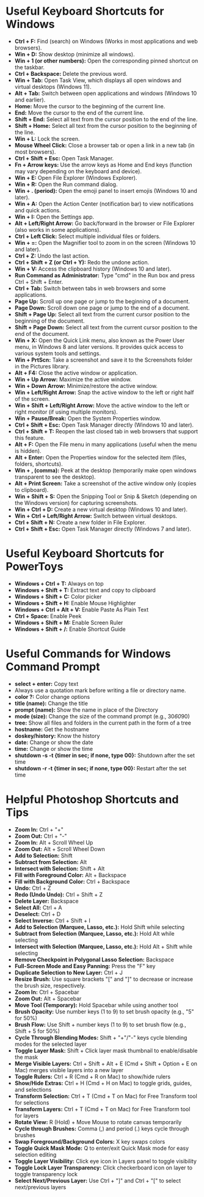 # Useful Keyboard Shortcuts for Windows

- **Ctrl + F:** Find (search) on Windows (Works in most applications and web browsers).
- **Win + D:** Show desktop (minimize all windows).
- **Win + 1 (or other numbers):** Open the corresponding pinned shortcut on the taskbar.
- **Ctrl + Backspace:** Delete the previous word.
- **Win + Tab:** Open Task View, which displays all open windows and virtual desktops (Windows 11).
- **Alt + Tab:** Switch between open applications and windows (Windows 10 and earlier).
- **Home:** Move the cursor to the beginning of the current line.
- **End:** Move the cursor to the end of the current line.
- **Shift + End:** Select all text from the cursor position to the end of the line.
- **Shift + Home:** Select all text from the cursor position to the beginning of the line.
- **Win + L:** Lock the screen.
- **Mouse Wheel Click:** Close a browser tab or open a link in a new tab (in most browsers).
- **Ctrl + Shift + Esc:** Open Task Manager.
- **Fn + Arrow keys:** Use the arrow keys as Home and End keys (function may vary depending on the keyboard and device).
- **Win + E:** Open File Explorer (Windows Explorer).
- **Win + R:** Open the Run command dialog.
- **Win + . (period):** Open the emoji panel to insert emojis (Windows 10 and later).
- **Win + A:** Open the Action Center (notification bar) to view notifications and quick actions.
- **Win + I:** Open the Settings app.
- **Alt + Left/Right Arrow:** Go back/forward in the browser or File Explorer (also works in some applications).
- **Ctrl + Left Click:** Select multiple individual files or folders.
- **Win + =:** Open the Magnifier tool to zoom in on the screen (Windows 10 and later).
- **Ctrl + Z:** Undo the last action.
- **Ctrl + Shift + Z (or Ctrl + Y):** Redo the undone action.
- **Win + V:** Access the clipboard history (Windows 10 and later).
- **Run Command as Administrator:** Type "cmd" in the Run box and press Ctrl + Shift + Enter.
- **Ctrl + Tab:** Switch between tabs in web browsers and some applications.
- **Page Up:** Scroll up one page or jump to the beginning of a document.
- **Page Down:** Scroll down one page or jump to the end of a document.
- **Shift + Page Up:** Select all text from the current cursor position to the beginning of the document.
- **Shift + Page Down:** Select all text from the current cursor position to the end of the document.
- **Win + X:** Open the Quick Link menu, also known as the Power User menu, in Windows 8 and later versions. It provides quick access to various system tools and settings.
- **Win + PrtScn:** Take a screenshot and save it to the Screenshots folder in the Pictures library.
- **Alt + F4:** Close the active window or application.
- **Win + Up Arrow:** Maximize the active window.
- **Win + Down Arrow:** Minimize/restore the active window.
- **Win + Left/Right Arrow:** Snap the active window to the left or right half of the screen.
- **Win + Shift + Left/Right Arrow:** Move the active window to the left or right monitor (if using multiple monitors).
- **Win + Pause/Break:** Open the System Properties window.
- **Ctrl + Shift + Esc:** Open Task Manager directly (Windows 10 and later).
- **Ctrl + Shift + T:** Reopen the last closed tab in web browsers that support this feature.
- **Alt + F:** Open the File menu in many applications (useful when the menu is hidden).
- **Alt + Enter:** Open the Properties window for the selected item (files, folders, shortcuts).
- **Win + , (comma):** Peek at the desktop (temporarily make open windows transparent to see the desktop).
- **Alt + Print Screen:** Take a screenshot of the active window only (copies to clipboard).
- **Win + Shift + S:** Open the Snipping Tool or Snip & Sketch (depending on the Windows version) for capturing screenshots.
- **Win + Ctrl + D:** Create a new virtual desktop (Windows 10 and later).
- **Win + Ctrl + Left/Right Arrow:** Switch between virtual desktops.
- **Ctrl + Shift + N:** Create a new folder in File Explorer.
- **Ctrl + Shift + Esc:** Open Task Manager directly (Windows 7 and later).

# Useful Keyboard Shortcuts for PowerToys

- **Windows + Ctrl + T:** Always on top
- **Windows + Shift + T:** Extract text and copy to clipboard
- **Windows + Shift + C:** Color picker
- **Windows + Shift + H:** Enable Mouse Highlighter
- **Windows + Ctrl + Alt + V:** Enable Paste As Plain Text
- **Ctrl + Space:** Enable Peek
- **Windows + Shift + M:** Enable Screen Ruler
- **Windows + Shift + /:** Enable Shortcut Guide

# Useful Commands for Windows Command Prompt

- **select + enter:** Copy text
- Always use a quotation mark before writing a file or directory name.
- **color ?:** Color change options
- **title (name):** Change the title
- **prompt (name):** Show the name in place of the Directory
- **mode (size):** Change the size of the command prompt (e.g., 30*60*90)
- **tree:** Show all files and folders in the current path in the form of a tree
- **hostname:** Get the hostname
- **doskey/history:** Know the history
- **date:** Change or show the date
- **time:** Change or show the time
- **shutdown -s -t {timer in sec; if none, type 00}:** Shutdown after the set time
- **shutdown -r -t {timer in sec; if none, type 00}:** Restart after the set time

# Helpful Photoshop Shortcuts and Tips

- **Zoom In:** Ctrl + "+"
- **Zoom Out:** Ctrl + "-"
- **Zoom In:** Alt + Scroll Wheel Up
- **Zoom Out:** Alt + Scroll Wheel Down
- **Add to Selection:** Shift
- **Subtract from Selection:** Alt
- **Intersect with Selection:** Shift + Alt
- **Fill with Foreground Color:** Alt + Backspace
- **Fill with Background Color:** Ctrl + Backspace
- **Undo:** Ctrl + Z
- **Redo (Undo Undo):** Ctrl + Shift + Z
- **Delete Layer:** Backspace
- **Select All:** Ctrl + A
- **Deselect:** Ctrl + D
- **Select Inverse:** Ctrl + Shift + I
- **Add to Selection (Marquee, Lasso, etc.):** Hold Shift while selecting
- **Subtract from Selection (Marquee, Lasso, etc.):** Hold Alt while selecting
- **Intersect with Selection (Marquee, Lasso, etc.):** Hold Alt + Shift while selecting
- **Remove Checkpoint in Polygonal Lasso Selection:** Backspace
- **Full-Screen Mode and Easy Panning:** Press the "F" key
- **Duplicate Selection to New Layer:** Ctrl + J
- **Resize Brush:** Use square brackets "[" and "]" to decrease or increase the brush size, respectively.
- **Zoom In:** Ctrl + Spacebar
- **Zoom Out:** Alt + Spacebar
- **Move Tool (Temporary):** Hold Spacebar while using another tool
- **Brush Opacity:** Use number keys (1 to 9) to set brush opacity (e.g., "5" for 50%)
- **Brush Flow:** Use Shift + number keys (1 to 9) to set brush flow (e.g., Shift + 5 for 50%)
- **Cycle Through Blending Modes:** Shift + "+"/"-" keys cycle blending modes for the selected layer
- **Toggle Layer Mask:** Shift + Click layer mask thumbnail to enable/disable the mask
- **Merge Visible Layers:** Ctrl + Shift + Alt + E (Cmd + Shift + Option + E on Mac) merges visible layers into a new layer
- **Toggle Rulers:** Ctrl + R (Cmd + R on Mac) to show/hide rulers
- **Show/Hide Extras:** Ctrl + H (Cmd + H on Mac) to toggle grids, guides, and selections
- **Transform Selection:** Ctrl + T (Cmd + T on Mac) for Free Transform tool for selections
- **Transform Layers:** Ctrl + T (Cmd + T on Mac) for Free Transform tool for layers
- **Rotate View:** R (Hold) + Move Mouse to rotate canvas temporarily
- **Cycle through Brushes:** Comma (,) and period (.) keys cycle through brushes
- **Swap Foreground/Background Colors:** X key swaps colors
- **Toggle Quick Mask Mode:** Q to enter/exit Quick Mask mode for easy selection editing
- **Toggle Layer Visibility:** Click eye icon in Layers panel to toggle visibility
- **Toggle Lock Layer Transparency:** Click checkerboard icon on layer to toggle transparency lock
- **Select Next/Previous Layer:** Use Ctrl + "]" and Ctrl + "[" to select next/previous layers